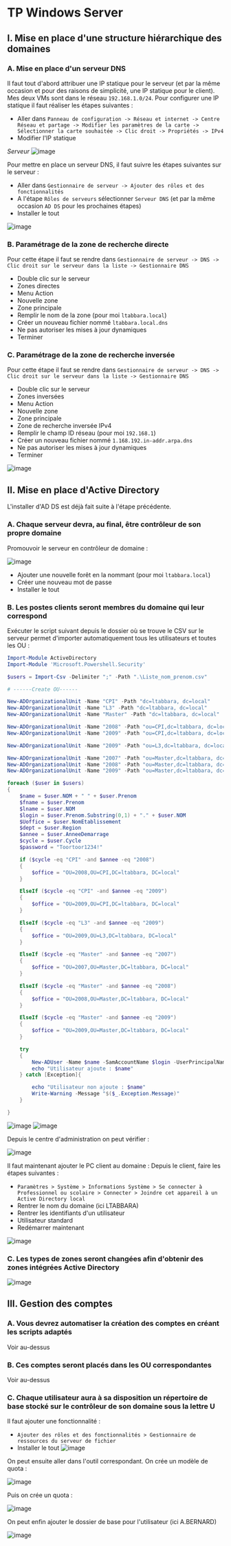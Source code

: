 # TP Windows Server

## I. Mise en place d'une structure hiérarchique des domaines

### A. Mise en place d'un serveur DNS

Il faut tout d'abord attribuer une IP statique pour le serveur (et par la même occasion et pour des raisons de simplicité, une IP statique pour le client). Mes deux VMs sont dans le réseau `192.168.1.0/24`. Pour configurer une IP statique il faut réaliser les étapes suivantes :

- Aller dans `Panneau de configuration -> Réseau et internet -> Centre Réseau et partage -> Modifier les paramètres de la carte -> Sélectionner la carte souhaitée -> Clic droit -> Propriétés -> IPv4`
- Modifier l'IP statique

_Serveur_
![image](https://raw.githubusercontent.com/NorthBlue333/B2-Windows-Server/master/ipstatic.png)

Pour mettre en place un serveur DNS, il faut suivre les étapes suivantes sur le serveur :

- Aller dans `Gestionnaire de serveur -> Ajouter des rôles et des fonctionnalités`
- A l'étape `Rôles de serveurs` sélectionner `Serveur DNS` (et par la même occasion `AD DS` pour les prochaines étapes)
- Installer le tout

![image](https://raw.githubusercontent.com/NorthBlue333/B2-Windows-Server/master/addroles.png)

### B. Paramétrage de la zone de recherche directe

Pour cette étape il faut se rendre dans `Gestionnaire de serveur -> DNS -> Clic droit sur le serveur dans la liste -> Gestionnaire DNS`

- Double clic sur le serveur
- Zones directes
- Menu Action
- Nouvelle zone
- Zone principale
- Remplir le nom de la zone (pour moi `ltabbara.local`)
- Créer un nouveau fichier nommé `ltabbara.local.dns`
- Ne pas autoriser les mises à jour dynamiques
- Terminer

### C. Paramétrage de la zone de recherche inversée

Pour cette étape il faut se rendre dans `Gestionnaire de serveur -> DNS -> Clic droit sur le serveur dans la liste -> Gestionnaire DNS`

- Double clic sur le serveur
- Zones inversées
- Menu Action
- Nouvelle zone
- Zone principale
- Zone de recherche inversée IPv4
- Remplir le champ ID réseau (pour moi `192.168.1`)
- Créer un nouveau fichier nommé `1.168.192.in-addr.arpa.dns`
- Ne pas autoriser les mises à jour dynamiques
- Terminer

![image](https://raw.githubusercontent.com/NorthBlue333/B2-Windows-Server/master/configuredns.png)

## II. Mise en place d'Active Directory

L'installer d'AD DS est déjà fait suite à l'étape précédente.

### A. Chaque serveur devra, au final, être contrôleur de son propre domaine

Promouvoir le serveur en contrôleur de domaine :

![image](https://raw.githubusercontent.com/NorthBlue333/B2-Windows-Server/master/promoteserver.png)

- Ajouter une nouvelle forêt en la nommant (pour moi `ltabbara.local`)
- Créer une nouveau mot de passe
- Installer le tout

### B. Les postes clients seront membres du domaine qui leur correspond

Exécuter le script suivant depuis le dossier où se trouve le CSV sur le serveur permet d'importer automatiquement tous les utilisateurs et toutes les OU :

```powershell
Import-Module ActiveDirectory
Import-Module 'Microsoft.Powershell.Security'

$users = Import-Csv -Delimiter ";" -Path ".\Liste_nom_prenom.csv"

# ------Create OU------

New-ADOrganizationalUnit -Name "CPI" -Path "dc=ltabbara, dc=local"
New-ADOrganizationalUnit -Name "L3" -Path "dc=ltabbara, dc=local"
New-ADOrganizationalUnit -Name "Master" -Path "dc=ltabbara, dc=local"

New-ADOrganizationalUnit -Name "2008" -Path "ou=CPI,dc=ltabbara, dc=local"
New-ADOrganizationalUnit -Name "2009" -Path "ou=CPI,dc=ltabbara, dc=local"

New-ADOrganizationalUnit -Name "2009" -Path "ou=L3,dc=ltabbara, dc=local"

New-ADOrganizationalUnit -Name "2007" -Path "ou=Master,dc=ltabbara, dc=local"
New-ADOrganizationalUnit -Name "2008" -Path "ou=Master,dc=ltabbara, dc=local"
New-ADOrganizationalUnit -Name "2009" -Path "ou=Master,dc=ltabbara, dc=local"

foreach ($user in $users)
{
    $name = $user.NOM + " " + $user.Prenom
    $fname = $user.Prenom
    $lname = $user.NOM
    $login = $user.Prenom.Substring(0,1) + "." + $user.NOM
    $Uoffice = $user.NomEtablissement
    $dept = $user.Region
    $annee = $user.AnneeDemarrage
    $cycle = $user.Cycle
    $password = "Toortoor1234!"

    if ($cycle -eq "CPI" -and $annee -eq "2008")
    {
        $office = "OU=2008,OU=CPI,DC=ltabbara, DC=local"
    }

    ElseIf ($cycle -eq "CPI" -and $annee -eq "2009")
    {
        $office = "OU=2009,OU=CPI,DC=ltabbara, DC=local"
    }

    ElseIf ($cycle -eq "L3" -and $annee -eq "2009")
    {
        $office = "OU=2009,OU=L3,DC=ltabbara, DC=local"
    }

    ElseIf ($cycle -eq "Master" -and $annee -eq "2007")
    {
        $office = "OU=2007,OU=Master,DC=ltabbara, DC=local"
    }

    ElseIf ($cycle -eq "Master" -and $annee -eq "2008")
    {
        $office = "OU=2008,OU=Master,DC=ltabbara, DC=local"
    }

    ElseIf ($cycle -eq "Master" -and $annee -eq "2009")
    {
        $office = "OU=2009,OU=Master,DC=ltabbara, DC=local"
    }

    try
    {
        New-ADUser -Name $name -SamAccountName $login -UserPrincipalName $login -DisplayName $name -GivenName $fname -Surname $lname -AccountPassword (ConvertTo-SecureString $password -AsPlainText -Force) -City $Uoffice -Path $office -Department $dept -Enabled $true
        echo "Utilisateur ajoute : $name"
    } catch [Exception]{

        echo "Utilisateur non ajoute : $name"
        Write-Warning -Message "$($_.Exception.Message)"
    }

}
```

![image](https://raw.githubusercontent.com/NorthBlue333/B2-Windows-Server/master/powershell-1.png)
![image](https://raw.githubusercontent.com/NorthBlue333/B2-Windows-Server/master/powershell-2.png)

Depuis le centre d'administration on peut vérifier :

![image](https://raw.githubusercontent.com/NorthBlue333/B2-Windows-Server/master/allusers.png)

Il faut maintenant ajouter le PC client au domaine : Depuis le client, faire les étapes suivantes :

- `Paramètres > Système > Informations Système > Se connecter à Professionnel ou scolaire > Connecter > Joindre cet appareil à un Active Directory local`
- Rentrer le nom du domaine (ici LTABBARA)
- Rentrer les identifiants d'un utilisateur
- Utilisateur standard
- Redémarrer maintenant

![image](https://raw.githubusercontent.com/NorthBlue333/B2-Windows-Server/master/joindomain.png)

### C. Les types de zones seront changées afin d'obtenir des zones intégrées Active Directory

![image](https://raw.githubusercontent.com/NorthBlue333/B2-Windows-Server/master/checkdns.png)

## III. Gestion des comptes

### A. Vous devrez automatiser la création des comptes en créant les scripts adaptés

Voir au-dessus

### B. Ces comptes seront placés dans les OU correspondantes

Voir au-dessus

### C. Chaque utilisateur aura à sa disposition un répertoire de base stocké sur le contrôleur de son domaine sous la lettre U

Il faut ajouter une fonctionnalité :

- `Ajouter des rôles et des fonctionnalités > Gestionnaire de ressources du serveur de fichier`
- Installer le tout
  ![image](https://raw.githubusercontent.com/NorthBlue333/B2-Windows-Server/master/addrolefiles.png)

On peut ensuite aller dans l'outil correspondant. On crée un modèle de quota :

![image](https://raw.githubusercontent.com/NorthBlue333/B2-Windows-Server/master/quotas.png)

Puis on crée un quota :

![image](https://raw.githubusercontent.com/NorthBlue333/B2-Windows-Server/master/quotas-2.png)

On peut enfin ajouter le dossier de base pour l'utilisateur (ici A.BERNARD)

![image](https://raw.githubusercontent.com/NorthBlue333/B2-Windows-Server/master/userfiles.png)
